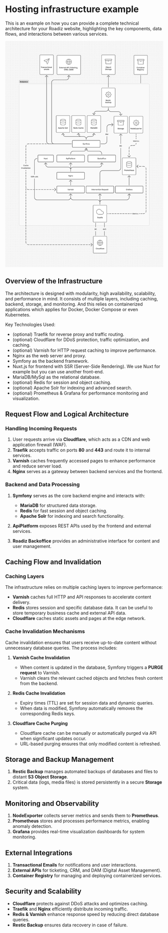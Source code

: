 # Hosting infrastructure example

This is an example on how you can provide a complete technical architecture for your Roadiz website, highlighting the key components, data flows, and interactions between various services.

![image](./schema_infra.webp)

## Overview of the Infrastructure

The architecture is designed with modularity, high availability, scalability, and performance in mind.
It consists of multiple layers, including caching, backend, storage, and monitoring.
And this relies on containerized applications which applies for Docker, Docker Compose or even Kubernetes.

Key Technologies Used:
- (optional) Traefik for reverse proxy and traffic routing.
- (optional) Cloudflare for DDoS protection, traffic optimization, and caching.
- (optional) Varnish for HTTP request caching to improve performance.
- Nginx as the web server and proxy.
- Symfony as the backend framework.
- Nuxt.js for frontend with SSR (Server-Side Rendering). We use Nuxt for example but you can use another front-end.
- MariaDB/MySql as the relational database.
- (optional) Redis for session and object caching.
- (optional) Apache Solr for indexing and advanced search.
- (optional) Prometheus & Grafana for performance monitoring and visualization.

## **Request Flow and Logical Architecture**

### **Handling Incoming Requests**
1. User requests arrive via **Cloudflare**, which acts as a CDN and web application firewall (WAF).
2. **Traefik** accepts traffic on ports **80** and **443** and route it to internal services.
3. **Varnish** caches frequently accessed pages to enhance performance and reduce server load.
4. **Nginx** serves as a gateway between backend services and the frontend.

### **Backend and Data Processing**
1. **Symfony** serves as the core backend engine and interacts with:
    - **MariaDB** for structured data storage.
    - **Redis** for fast session and object caching.
    - **Apache Solr** for indexing and search functionality.

2. **ApiPlatform** exposes REST APIs used by the frontend and external services.

3. **Roadiz Backoffice** provides an administrative interface for content and user management.

## **Caching Flow and Invalidation**

### **Caching Layers**
The infrastructure relies on multiple caching layers to improve performance:
- **Varnish** caches full HTTP and API responses to accelerate content delivery.
- **Redis** stores session and specific database data. It can be useful to store temporary business cache and external API data.
- **Cloudflare** caches static assets and pages at the edge network.

### **Cache Invalidation Mechanisms**
Cache invalidation ensures that users receive up-to-date content without unnecessary database queries. The process includes:

1. **Varnish Cache Invalidation**
    - When content is updated in the database, Symfony triggers a **PURGE request** to Varnish.
    - Varnish clears the relevant cached objects and fetches fresh content from the backend.

2. **Redis Cache Invalidation**
    - Expiry times (TTL) are set for session data and dynamic queries.
    - When data is modified, Symfony automatically removes the corresponding Redis keys.

3. **Cloudflare Cache Purging**
    - Cloudflare cache can be manually or automatically purged via API when significant updates occur.
    - URL-based purging ensures that only modified content is refreshed.

## **Storage and Backup Management**
1. **Restic Backup** manages automated backups of databases and files to distant **S3 Object Storage**.
2. Critical data (logs, media files) is stored persistently in a secure **Storage** system.

## **Monitoring and Observability**
1. **NodeExporter** collects server metrics and sends them to **Prometheus**.
2. **Prometheus** stores and processes performance metrics, enabling anomaly detection.
3. **Grafana** provides real-time visualization dashboards for system monitoring.

## **External Integrations**
1. **Transactional Emails** for notifications and user interactions.
2. **External APIs** for ticketing, CRM, and DAM (Digital Asset Management).
3. **Container Registry** for managing and deploying containerized services.

## **Security and Scalability**
- **Cloudflare** protects against DDoS attacks and optimizes caching.
- **Traefik** and **Nginx** efficiently distribute incoming traffic.
- **Redis & Varnish** enhance response speed by reducing direct database queries.
- **Restic Backup** ensures data recovery in case of failure.
